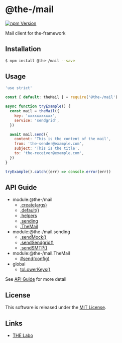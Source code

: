 @the-/mail
==========

<!---
This file is generated by @the-/templates. Do not update manually.
--->

<!-- Badge Start -->
<a name="badges"></a>

[![npm Version][bd_npm_shield_url]][bd_npm_url]

[bd_repo_url]: https://github.com/the-labo/the
[bd_npm_url]: http://www.npmjs.org/package/@the-/mail
[bd_npm_shield_url]: http://img.shields.io/npm/v/@the-/mail.svg?style=flat

<!-- Badge End -->


<!-- Description Start -->
<a name="description"></a>

Mail client for the-framework

<!-- Description End -->


<!-- Overview Start -->
<a name="overview"></a>




<!-- Overview End -->


<!-- Sections Start -->
<a name="sections"></a>

<!-- Section from "doc/readme/01.Installation.md.hbs" Start -->

<a name="section-doc-readme-01-installation-md"></a>

Installation
-----

```bash
$ npm install @the-/mail --save
```


<!-- Section from "doc/readme/01.Installation.md.hbs" End -->

<!-- Section from "doc/readme/02.Usage.md.hbs" Start -->

<a name="section-doc-readme-02-usage-md"></a>

Usage
---------

```javascript
'use strict'

const { default: theMail } = require('@the-/mail')

async function tryExample() {
  const mail = theMail({
    key: 'xxxxxxxxxxx',
    service: 'sendgrid',
  })

  await mail.send({
    content: 'This is the content of the mail',
    from: 'the-sender@example.com',
    subject: 'This is the title',
    to: 'the-receiver@example.com',
  })
}

tryExample().catch((err) => console.error(err))

```


<!-- Section from "doc/readme/02.Usage.md.hbs" End -->


<!-- Sections Start -->

<a name="api"></a>

## API Guide


- module:@the-/mail
  - [.create(args)](./doc/api/api.md#module_@the-/mail.create)
  - [.default()](./doc/api/api.md#module_@the-/mail.default)
  - [.helpers](./doc/api/api.md#module_@the-/mail.helpers)
  - [.sending](./doc/api/api.md#module_@the-/mail.sending)
  - [.TheMail](./doc/api/api.md#module_@the-/mail.TheMail)
- module:@the-/mail.sending
  - [.sendMock()](./doc/api/api.md#module_@the-/mail.sending.sendMock)
  - [.sendSendgrid()](./doc/api/api.md#module_@the-/mail.sending.sendSendgrid)
  - [.sendSMTP()](./doc/api/api.md#module_@the-/mail.sending.sendSMTP)
- module:@the-/mail.TheMail
  - [#send(config)](./doc/api/api.md#module_@the-/mail.TheMail#send)
- global
  - [toLowerKeys()](./doc/api/api.md#toLowerKeys)

See [API Guide](./doc/api/api.md) for more detail


<!-- LICENSE Start -->
<a name="license"></a>

License
-------
This software is released under the [MIT License](https://github.com/the-labo/the/blob/master/LICENSE).

<!-- LICENSE End -->


<!-- Links Start -->
<a name="links"></a>

Links
------

+ [THE Labo][the_labo_url]

[the_labo_url]: https://github.com/the-labo

<!-- Links End -->
